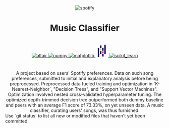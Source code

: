 <div align="center">
  <img src="https://github.com/thore-dahl/spotify-ml-classifier-cw/assets/130995551/cf69c98d-2883-4d95-bc2e-bc82fd2a993f" alt="spotify" style="width:auto;height:250px;">
  <h1>Music Classifier</h1>
</div>
<br>
<div align="center">
  <a href="https://altair-viz.github.io" target="_blank" rel="noreferrer"> 
    <img src="https://avatars.githubusercontent.com/u/22396732?s=200&v=4" alt="altair" width="40" height="40"/> 
  </a>
  <a href="https://numpy.org" target="_blank" rel="noreferrer"> 
    <img src="https://www.vectorlogo.zone/logos/numpy/numpy-icon.svg" alt="numpy" width="40" height="40"/> 
  </a>
  <a href="https://matplotlib.org" target="_blank" rel="noreferrer"> 
    <img src="https://raw.githubusercontent.com/valohai/ml-logos/d8dfb916e50a93a41f3b1ed2ca7bd3dbc77030a2/matplotlib.svg" alt="matplotlib" width="40" height="40"/> 
  </a>
  <a href="https://pandas.pydata.org/" target="_blank" rel="noreferrer"> 
    <img src="https://raw.githubusercontent.com/devicons/devicon/2ae2a900d2f041da66e950e4d48052658d850630/icons/pandas/pandas-original.svg" alt="pandas" width="40" height="40"/> 
  </a>
  <a href="https://scikit-learn.org/" target="_blank" rel="noreferrer"> 
    <img src="https://upload.wikimedia.org/wikipedia/commons/0/05/Scikit_learn_logo_small.svg" alt="scikit_learn" width="40" height="40"/>
  </a>
  <h1></h1>
  A project based on users' Spotify preferences. Data on such song preferences, submitted to initial and explanatory analysis before being preprocessed. Preprocessed data fueled training and optimization in `K-Nearest-Neighbor`, "Decision Trees", and "Support Vector Machines". Optimization involved nested cross-validated hyperparameter tuning. The optimized depth-trimmed decision tree outperformed both dummy baseline and peers with an average F1 score of 73.33%, on yet unseen data. A music classifier, curating users' songs, was thus furnished.
</div>
Use `git status` to list all new or modified files that haven't yet been committed.
